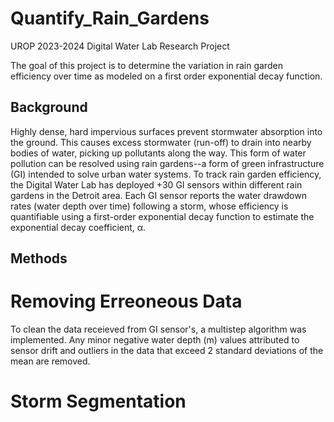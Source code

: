 # Quantify_Rain_Gardens
UROP 2023-2024 Digital Water Lab Research Project

The goal of this project is to determine the variation in rain garden efficiency over time as modeled on a first order exponential decay function.

## Background
Highly dense, hard impervious surfaces prevent stormwater absorption into the ground. This causes excess stormwater (run-off) to drain into nearby bodies of water, picking up pollutants along the way. This form of water pollution can be resolved using rain gardens--a form of green infrastructure (GI) intended to solve urban water systems. To track rain garden efficiency, the Digital Water Lab has deployed +30 GI sensors within different rain gardens in the Detroit area. Each GI sensor reports the water drawdown rates (water depth over time) following a storm, whose efficiency is quantifiable using a first-order exponential decay function to estimate the exponential decay coefficient, α.

## Methods
# Removing Erreoneous Data
To clean the data receieved from GI sensor's, a multistep algorithm was implemented. Any minor negative water depth (m) values attributed to sensor drift and outliers in the data that exceed 2 standard deviations of the mean are removed.

# Storm Segmentation
